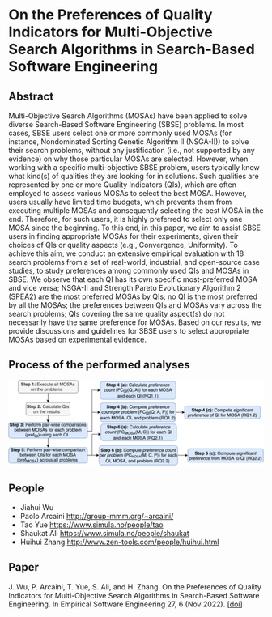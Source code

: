 # On the Preferences of Quality Indicators for Multi-Objective Search Algorithms in Search-Based Software Engineering

## Abstract
Multi-Objective Search Algorithms (MOSAs) have been applied to solve diverse Search-Based Software Engineering (SBSE) problems. In most cases, SBSE users select one or more commonly used MOSAs (for instance, Nondominated Sorting Genetic Algorithm II (NSGA-II)) to solve their search problems, without any justification (i.e., not supported by any evidence) on why those particular MOSAs are selected. However, when working with a specific multi-objective SBSE problem, users typically know what kind(s) of qualities they are looking for in solutions. Such qualities are represented by one or more Quality Indicators (QIs), which are often employed to assess various MOSAs to select the best MOSA. However, users usually have limited time budgets, which prevents them from executing multiple MOSAs and consequently selecting the best MOSA in the end. Therefore, for such users, it is highly preferred to select only one MOSA since the beginning. To this end, in this paper, we aim to assist SBSE users in finding appropriate MOSAs for their experiments, given their choices of QIs or quality aspects (e.g., Convergence, Uniformity).
To achieve this aim, we conduct an extensive empirical evaluation with 18 search problems from a set of real-world, industrial, and open-source case studies, to study preferences among commonly used QIs and MOSAs in SBSE. We observe that each QI has its own specific most-preferred MOSA and vice versa; NSGA-II and Strength Pareto Evolutionary Algorithm 2 (SPEA2) are the most preferred MOSAs by QIs; no QI is the most preferred by all the MOSAs; the preferences between QIs and MOSAs vary across the search problems; QIs covering the same quality aspect(s) do not necessarily have the same preference for MOSAs. Based on our results, we provide discussions and guidelines for SBSE users to select appropriate MOSAs based on experimental evidence.

## Process of the performed analyses
![Process](https://github.com/wjh-test/Quality-Indicator-2021/blob/main/processAnalyses/design.png)

## People
* Jiahui Wu
* Paolo Arcaini http://group-mmm.org/~arcaini/
* Tao Yue https://www.simula.no/people/tao
* Shaukat Ali https://www.simula.no/people/shaukat
* Huihui Zhang http://www.zen-tools.com/people/huihui.html

## Paper
 J. Wu, P. Arcaini, T. Yue, S. Ali, and H. Zhang.  On the Preferences of Quality Indicators for Multi-Objective Search Algorithms in Search-Based Software Engineering. In Empirical Software Engineering 27, 6 (Nov 2022). [[doi](https://doi.org/10.1007/s10664-022-10127-4)]
